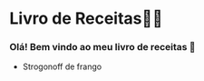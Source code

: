 # Livro de Receitas:man_cook:



### Olá! Bem vindo ao meu livro de receitas :wave:

- Strogonoff de frango

  